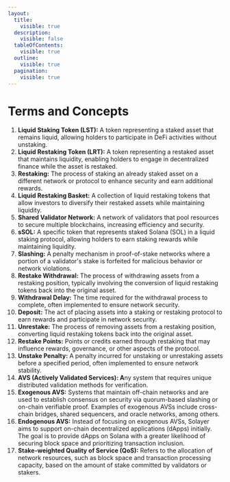```yaml
---
layout:
  title:
    visible: true
  description:
    visible: false
  tableOfContents:
    visible: true
  outline:
    visible: true
  pagination:
    visible: true
---
```


# Terms and Concepts

1. **Liquid Staking Token (LST):** A token representing a staked asset that remains liquid, allowing holders to participate in DeFi activities without unstaking.
2. **Liquid Restaking Token (LRT):** A token representing a restaked asset that maintains liquidity, enabling holders to engage in decentralized finance while the asset is restaked.
3. **Restaking:** The process of staking an already staked asset on a different network or protocol to enhance security and earn additional rewards.
4. **Liquid Restaking Basket:** A collection of liquid restaking tokens that allow investors to diversify their restaked assets while maintaining liquidity.
5. **Shared Validator Network:** A network of validators that pool resources to secure multiple blockchains, increasing efficiency and security.
6. **sSOL:** A specific token that represents staked Solana (SOL) in a liquid staking protocol, allowing holders to earn staking rewards while maintaining liquidity.
7. **Slashing:** A penalty mechanism in proof-of-stake networks where a portion of a validator's stake is forfeited for malicious behavior or network violations.
8. **Restake Withdrawal:** The process of withdrawing assets from a restaking position, typically involving the conversion of liquid restaking tokens back into the original asset.
9. **Withdrawal Delay:** The time required for the withdrawal process to complete, often implemented to ensure network security.
10. **Deposit:** The act of placing assets into a staking or restaking protocol to earn rewards and participate in network security.
11. **Unrestake:** The process of removing assets from a restaking position, converting liquid restaking tokens back into the original asset.
12. **Restake Points:** Points or credits earned through restaking that may influence rewards, governance, or other aspects of the protocol.
13. **Unstake Penalty:** A penalty incurred for unstaking or unrestaking assets before a specified period, often implemented to ensure network stability.
14. **AVS (Actively Validated Services): A**ny system that requires unique distributed validation methods for verification.
15. **Exogenous AVS:** Systems that maintain off-chain networks and are used to establish consensus on security via quorum-based slashing or on-chain verifiable proof. Examples of exogenous AVSs include cross-chain bridges, shared sequencers, and oracle networks, among others.
16. **Endogenous AVS:** Instead of focusing on exogenous AVSs, Solayer aims to support on-chain decentralized applications (dApps) initially. The goal is to provide dApps on Solana with a greater likelihood of securing block space and prioritizing transaction inclusion.
17. **Stake-weighted Quality of Service (QoS):** Refers to the allocation of network resources, such as block space and transaction processing capacity, based on the amount of stake committed by validators or stakers.
